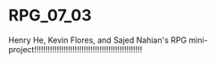 # RPG_07_03
Henry He, Kevin Flores, and Sajed Nahian's RPG mini-project!!!!!!!!!!!!!!!!!!!!!!!!!!!!!!!!!!!!!!!!!!!!!!!!
